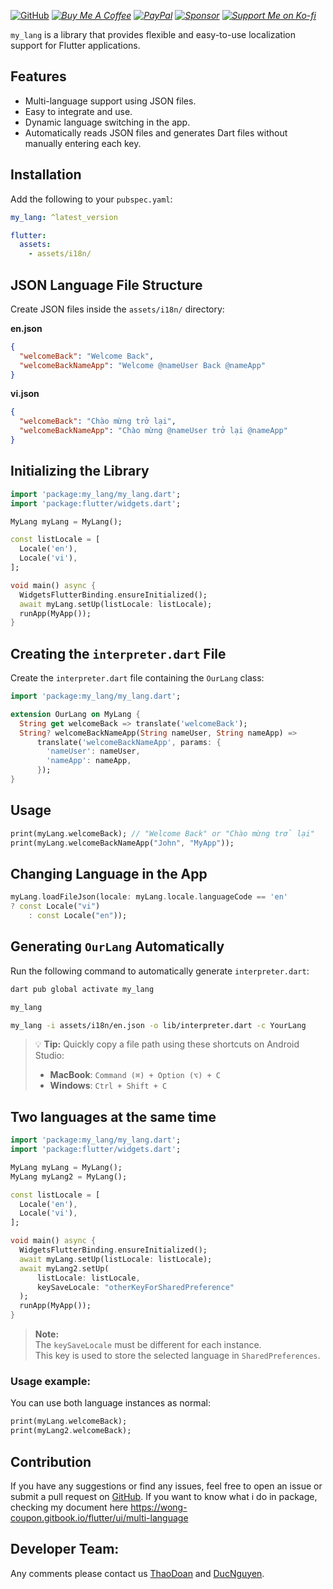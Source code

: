 

[![GitHub](https://img.shields.io/badge/Nguyen_Duc-GitHub-black?logo=github)](https://github.com/ngmduc2012)
_[![Buy Me A Coffee](https://img.shields.io/badge/Donate-Buy_Me_A_Coffee-blue?logo=buymeacoffee)](https://www.buymeacoffee.com/ducmng12g)_
_[![PayPal](https://img.shields.io/badge/Donate-PayPal-blue?logo=paypal)](https://paypal.me/ngmduc)_
_[![Sponsor](https://img.shields.io/badge/Sponsor-Become_A_Sponsor-blue?logo=githubsponsors)](https://github.com/sponsors/ngmduc2012)_
_[![Support Me on Ko-fi](https://img.shields.io/badge/Donate-Ko_fi-red?logo=ko-fi)](https://ko-fi.com/I2I81AEJG8)_  

`my_lang` is a library that provides flexible and easy-to-use localization support for Flutter applications.

## Features

- Multi-language support using JSON files.
- Easy to integrate and use.
- Dynamic language switching in the app.
- Automatically reads JSON files and generates Dart files without manually entering each key.

## Installation

Add the following to your `pubspec.yaml`:

```yaml
my_lang: ^latest_version

flutter:
  assets:
    - assets/i18n/
```

## JSON Language File Structure

Create JSON files inside the `assets/i18n/` directory:

**en.json**

```json
{
  "welcomeBack": "Welcome Back",
  "welcomeBackNameApp": "Welcome @nameUser Back @nameApp"
}
```

**vi.json**

```json
{
  "welcomeBack": "Chào mừng trở lại",
  "welcomeBackNameApp": "Chào mừng @nameUser trở lại @nameApp"
}
```

## Initializing the Library

```dart
import 'package:my_lang/my_lang.dart';
import 'package:flutter/widgets.dart';

MyLang myLang = MyLang();

const listLocale = [
  Locale('en'),
  Locale('vi'),
];

void main() async {
  WidgetsFlutterBinding.ensureInitialized();
  await myLang.setUp(listLocale: listLocale);
  runApp(MyApp());
}
```

## Creating the `interpreter.dart` File

Create the `interpreter.dart` file containing the `OurLang` class:

```dart
import 'package:my_lang/my_lang.dart';

extension OurLang on MyLang {
  String get welcomeBack => translate('welcomeBack');
  String? welcomeBackNameApp(String nameUser, String nameApp) =>
      translate('welcomeBackNameApp', params: {
        'nameUser': nameUser,
        'nameApp': nameApp,
      });
}
```

## Usage

```dart
print(myLang.welcomeBack); // "Welcome Back" or "Chào mừng trở lại"
print(myLang.welcomeBackNameApp("John", "MyApp"));
```

## Changing Language in the App

```dart
myLang.loadFileJson(locale: myLang.locale.languageCode == 'en'
? const Locale("vi")
    : const Locale("en"));
```

## Generating `OurLang` Automatically

Run the following command to automatically generate `interpreter.dart`:

```sh
dart pub global activate my_lang
```

```sh
my_lang 
```

```sh
my_lang -i assets/i18n/en.json -o lib/interpreter.dart -c YourLang 
```

> 💡 **Tip:** Quickly copy a file path using these shortcuts on Android Studio:
> - **MacBook**: `Command (⌘) + Option (⌥) + C`
> - **Windows**: `Ctrl + Shift + C`

## Two languages at the same time

```dart
import 'package:my_lang/my_lang.dart';
import 'package:flutter/widgets.dart';

MyLang myLang = MyLang();
MyLang myLang2 = MyLang();

const listLocale = [
  Locale('en'),
  Locale('vi'),
];

void main() async {
  WidgetsFlutterBinding.ensureInitialized();
  await myLang.setUp(listLocale: listLocale);
  await myLang2.setUp(
      listLocale: listLocale,
      keySaveLocale: "otherKeyForSharedPreference"
  );
  runApp(MyApp());
}
```

> **Note:**  
> The `keySaveLocale` must be different for each instance.  
> This key is used to store the selected language in `SharedPreferences`.


### Usage example:
You can use both language instances as normal:
```dart
print(myLang.welcomeBack);
print(myLang2.welcomeBack);
```

## Contribution

If you have any suggestions or find any issues, feel free to open an issue or submit a pull request on [GitHub](https://github.com/ngmduc2012/my_lang).
If you want to know what i do in package, checking my document here https://wong-coupon.gitbook.io/flutter/ui/multi-language

## Developer Team:

Any comments please contact us [ThaoDoan](https://github.com/mia140602) and [DucNguyen](https://github.com/ngmduc2012).








